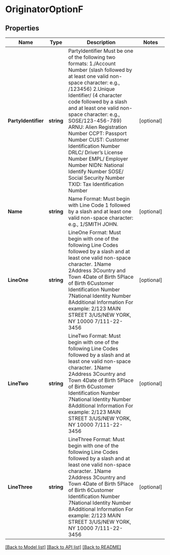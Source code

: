 # OriginatorOptionF

## Properties

Name | Type | Description | Notes
------------ | ------------- | ------------- | -------------
**PartyIdentifier** | **string** | PartyIdentifier  Must be one of the following two formats: 1./Account Number (slash followed by at least one valid non-space character:  e.g., /123456)  2.Unique Identifier/ (4 character code followed by a slash and at least one valid non-space character:    e.g., SOSE/123-456-789) ARNU: Alien Registration Number CCPT: Passport Number CUST: Customer Identification Number  DRLC/    Driver’s License Number  EMPL/    Employer Number NIDN: National Identify Number  SOSE/    Social Security Number TXID: Tax Identification Number  | [optional] 
**Name** | **string** | Name  Format:  Must begin with Line Code 1 followed by a slash and at least one valid non-space character: e.g., 1/SMITH JOHN.  | [optional] 
**LineOne** | **string** | LineOne  Format: Must begin with one of the following Line Codes followed by a slash and at least one valid non-space character. 1Name 2Address 3Country and Town 4Date of Birth 5Place of Birth 6Customer Identification Number 7National Identity Number 8Additional Information  For example: 2/123 MAIN STREET 3/US/NEW YORK, NY 10000 7/111-22-3456  | [optional] 
**LineTwo** | **string** | LineTwo  Format: Must begin with one of the following Line Codes followed by a slash and at least one valid non-space character. 1Name 2Address 3Country and Town 4Date of Birth 5Place of Birth 6Customer Identification Number 7National Identity Number 8Additional Information  For example: 2/123 MAIN STREET 3/US/NEW YORK, NY 10000 7/111-22-3456  | [optional] 
**LineThree** | **string** | LineThree  Format: Must begin with one of the following Line Codes followed by a slash and at least one valid non-space character. 1Name 2Address 3Country and Town 4Date of Birth 5Place of Birth 6Customer Identification Number 7National Identity Number 8Additional Information  For example: 2/123 MAIN STREET 3/US/NEW YORK, NY 10000 7/111-22-3456  | [optional] 

[[Back to Model list]](../README.md#documentation-for-models) [[Back to API list]](../README.md#documentation-for-api-endpoints) [[Back to README]](../README.md)


